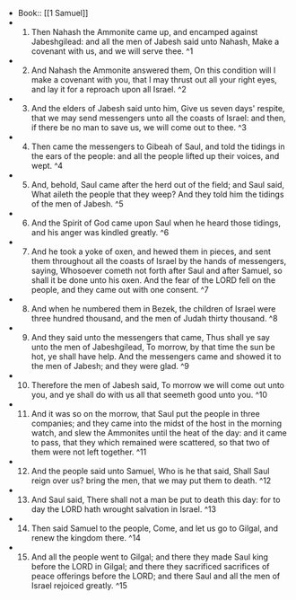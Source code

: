 - Book:: [[1 Samuel]]
- 1. Then Nahash the Ammonite came up, and encamped against Jabeshgilead: and all the men of Jabesh said unto Nahash, Make a covenant with us, and we will serve thee. ^1
- 2. And Nahash the Ammonite answered them, On this condition will I make a covenant with you, that I may thrust out all your right eyes, and lay it for a reproach upon all Israel. ^2
- 3. And the elders of Jabesh said unto him, Give us seven days' respite, that we may send messengers unto all the coasts of Israel: and then, if there be no man to save us, we will come out to thee. ^3
- 4. Then came the messengers to Gibeah of Saul, and told the tidings in the ears of the people: and all the people lifted up their voices, and wept. ^4
- 5. And, behold, Saul came after the herd out of the field; and Saul said, What aileth the people that they weep? And they told him the tidings of the men of Jabesh. ^5
- 6. And the Spirit of God came upon Saul when he heard those tidings, and his anger was kindled greatly. ^6
- 7. And he took a yoke of oxen, and hewed them in pieces, and sent them throughout all the coasts of Israel by the hands of messengers, saying, Whosoever cometh not forth after Saul and after Samuel, so shall it be done unto his oxen. And the fear of the LORD fell on the people, and they came out with one consent. ^7
- 8. And when he numbered them in Bezek, the children of Israel were three hundred thousand, and the men of Judah thirty thousand. ^8
- 9. And they said unto the messengers that came, Thus shall ye say unto the men of Jabeshgilead, To morrow, by that time the sun be hot, ye shall have help. And the messengers came and showed it to the men of Jabesh; and they were glad. ^9
- 10. Therefore the men of Jabesh said, To morrow we will come out unto you, and ye shall do with us all that seemeth good unto you. ^10
- 11. And it was so on the morrow, that Saul put the people in three companies; and they came into the midst of the host in the morning watch, and slew the Ammonites until the heat of the day: and it came to pass, that they which remained were scattered, so that two of them were not left together. ^11
- 12. And the people said unto Samuel, Who is he that said, Shall Saul reign over us? bring the men, that we may put them to death. ^12
- 13. And Saul said, There shall not a man be put to death this day: for to day the LORD hath wrought salvation in Israel. ^13
- 14. Then said Samuel to the people, Come, and let us go to Gilgal, and renew the kingdom there. ^14
- 15. And all the people went to Gilgal; and there they made Saul king before the LORD in Gilgal; and there they sacrificed sacrifices of peace offerings before the LORD; and there Saul and all the men of Israel rejoiced greatly. ^15
